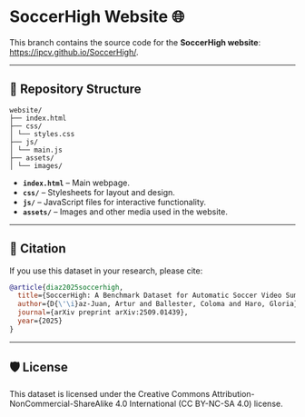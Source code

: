 # SoccerHigh Website 🌐

This branch contains the source code for the **SoccerHigh website**: https://ipcv.github.io/SoccerHigh/.

---

## 📂 Repository Structure

```text
website/
├── index.html
├── css/
│ └── styles.css
├── js/
│ └── main.js
├── assets/
│ └── images/
```

- **`index.html`** – Main webpage.  
- **`css/`** – Stylesheets for layout and design.  
- **`js/`** – JavaScript files for interactive functionality.  
- **`assets/`** – Images and other media used in the website.  

---


## 📖 Citation

If you use this dataset in your research, please cite:

```bibtex
@article{diaz2025soccerhigh,
  title={SoccerHigh: A Benchmark Dataset for Automatic Soccer Video Summarization},
  author={D{\'\i}az-Juan, Artur and Ballester, Coloma and Haro, Gloria},
  journal={arXiv preprint arXiv:2509.01439},
  year={2025}
}
```
---

## 🛡️ License

This dataset is licensed under the Creative Commons Attribution-NonCommercial-ShareAlike 4.0 International (CC BY-NC-SA 4.0) license.